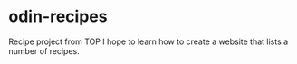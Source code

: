 # odin-recipes
Recipe project from TOP
I hope to learn how to create a website that lists a number of recipes.